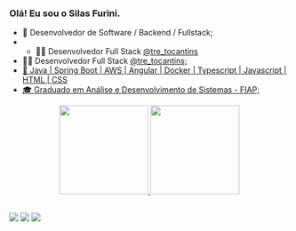 ### Olá! Eu sou o Silas Furini.

- 🔭 Desenvolvedor de Software / Backend / Fullstack;
- - 👩‍💻 Desenvolvedor Full Stack [@tre_tocantins](https://www.instagram.com/tre_tocantins/)
- 👩‍💻 Desenvolvedor Full Stack <a href=https://www.instagram.com/tre_tocantins/>@tre_tocantins; 
- 🚀 Java | Spring Boot | AWS | Angular | Docker | Typescript | Javascript | HTML | CSS
- 🎓 Graduado em Análise e Desenvolvimento de Sistemas - FIAP;

<div align="center">
  <a href="https://github.com/SilasFurini">
  <img height="160em" src="https://github-readme-stats.vercel.app/api?username=SilasFurini&show_icons=true&theme=dark&include_all_commits=true&count_private=true"/>
  <img height="160em" src="https://github-readme-stats.vercel.app/api/top-langs/?username=SilasFurini&layout=compact&langs_count=7&theme=dark"/>
</div>
  
 ##
  
  <div>
  <a href="https://instagram.com/silasfurini/" target="_blank"><img src="https://img.shields.io/badge/-Instagram-%23E4405F?style=for-the-badge&logo=instagram&logoColor=white" target="_blank"></a>
  <a href = "mailto:silaspsfurini@gmail.com"><img src="https://img.shields.io/badge/-Gmail-%23333?style=for-the-badge&logo=gmail&logoColor=white" target="_blank"></a>
  <a href="https://www.linkedin.com/in/silasfurini/" target="_blank"><img src="https://img.shields.io/badge/-LinkedIn-%230077B5?style=for-the-badge&logo=linkedin&logoColor=white" target="_blank"></a> 
  </div>
